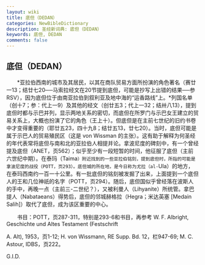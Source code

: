 ```yaml
---
layout: wiki
title: 底但（DEDAN）
categories: NewBibleDictionary
description: 圣经新词典: 底但（DEDAN）
keywords: 底但, DEDAN
comments: false
---
```


## 底但（DEDAN）

　　*亚拉伯西南的城市及其居民，以其在商队贸易方面所扮演的角色著名（赛廿一13；结廿七20──马索拉经文在20节提到底但，可能是抄写上出错的结果──参 RSV），因为底但位于由南亚拉伯到叙利亚及地中海的“运香路线”上。*列国名单（创十7；参：代上一9）及其他的经文（创廿五3；代上一32；结卅八13），提到底但时都与示巴并列，显示两地关系的密切，而底但在所罗门与示巴女王建立的贸易关系上，大概也扮演了它的角色（王上十）。但底但是在主前七世纪的旧约书卷中才变得重要的（耶廿五23，四十九8；结廿五13，廿七20）。当时，底但可能是属于示巴人的贸易殖民区（这是 von Wissman 的主张）。这有助于解释为何圣经的年代表常将底但与南和北的亚拉伯人相提并论。拿波尼度的碑刻中，有一个曾经提及底但（ANET，页562）；似乎至少有一段短暂的时间，他征服了底但（主前六世纪中期）。在泰玛（Taima`）附近找到的一些亚拉伯铭刻，提到底但时，所指的可能是拿波尼度的战役（POTT，页293）。底但城的所在地，是今日称为尤拉（al-`Ula）的地方，在泰玛西南约一百一十公里。有一批底但的铭刻被发掘了出来，上面提到一个底但人的王和几位神祇的名字（POTT，页294）。随后，底但国似乎曾经落在波斯人的手中，再晚一点（主前三-二世纪？），又被利曼人（Lihyanite）所统管。拿巴提人（Nabataeans）得势后，底但的邻城赫格拉（Hegra；米达英塞 [Medain Salih]）取代了底但，成为该区重要的中心。

　　书目：POTT，页287-311，特别是293-6和书目，再参考 W. F. Albright, Geschichte und Altes Testament (Festschrift

A. Alt), 1953，页1-12; H. von Wissmann, RE Supp. Bd. 12，栏947-69; M. C. Astour, IDBS，页222。

G.I.D.








